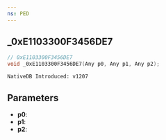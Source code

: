 ```yaml
---
ns: PED
---
```

## _0xE1103300F3456DE7

```c
// 0xE1103300F3456DE7
void _0xE1103300F3456DE7(Any p0, Any p1, Any p2);
```

```
NativeDB Introduced: v1207
```

## Parameters
* **p0**:
* **p1**:
* **p2**:
